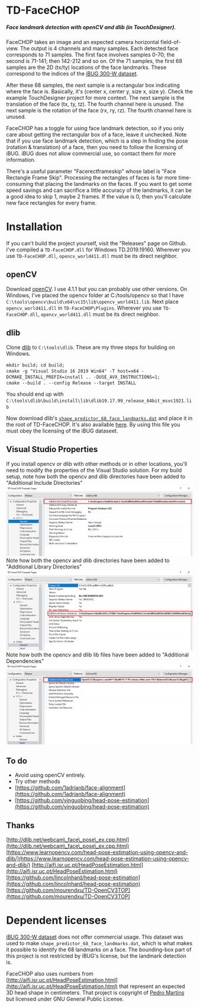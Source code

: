 [//]: # (For development of this README.md, use http://markdownlivepreview.com/)

# TD-FaceCHOP
##### Face landmark detection with openCV and dlib (in TouchDesigner).

FaceCHOP takes an image and an expected camera horizontal field-of-view. The output is 4 channels and many samples. Each detected face corresponds to 71 samples. The first face involves samples 0-70; the second is 71-141; then 142-212 and so on. Of the 71 samples, the first 68 samples are the 2D (tx/ty) locations of the face landmarks. These correspond to the indices of the [iBUG 300-W dataset](https://ibug.doc.ic.ac.uk/resources/facial-point-annotations/).

After these 68 samples, the next sample is a rectangular box indicating where the face is. Basically, it's (center x, center y, size x, size y). Check the example TouchDesigner project for more context.
The next sample is the translation of the face (tx, ty, tz). The fourth channel here is unused.
The next sample is the rotation of the face (rx, ry, rz). The fourth channel here is unused.

FaceCHOP has a toggle for using face landmark detection, so if you only care about getting the rectangular box of a face, leave it unchecked. Note that if you use face landmark detection, which is a step in finding the pose (rotation & translation) of a face, then you need to follow the licensing of iBUG. iBUG does not allow commercial use, so contact them for more information.

There's a useful parameter "Facerectframeskip" whose label is "Face Rectangle Frame Skip". Processing the rectangles of faces is far more time-consuming that placing the landmarks on the faces. If you want to get some speed savings and can sacrifice a little accuracy of the landmarks, it can be a good idea to skip 1, maybe 2 frames. If the value is 0, then you'll calculate new face rectangles for every frame.

# Installation

If you can't build the project yourself, visit the "Releases" page on Github. I've compiled a `TD-FaceCHOP.dll` for Windows TD.2019.19160. Wherever you use `TD-FaceCHOP.dll`, `opencv_world411.dll` must be its direct neighbor.

## openCV
Download [openCV](https://opencv.org/releases/). I use 4.1.1 but you can probably use other versions.
On Windows, I've placed the opencv folder at C:/tools/opencv so that I have `C:\tools\opencv\build\x64\vc15\lib\opencv_world411.lib`. Next place `opencv_world411.dll` in `TD-FaceCHOP\Plugins`. Wherever you use `TD-FaceCHOP.dll`, `opencv_world411.dll` must be its direct neighbor.

## dlib

Clone [dlib](https://github.com/davisking/dlib) to `C:\tools\dlib`. These are my three steps for building on Windows.

    mkdir build; cd build;
    cmake -g "Visual Studio 16 2019 Win64" -T host=x64 -DCMAKE_INSTALL_PREFIX=install .. -DUSE_AVX_INSTRUCTIONS=1;
    cmake --build . --config Release --target INSTALL

You should end up with `C:\tools\dlib\build\install\lib\dlib19.17.99_release_64bit_msvc1921.lib`

Now download dlib's [`shape_predictor_68_face_landmarks.dat`](http://dlib.net/files/shape_predictor_68_face_landmarks.dat.bz2) and place it in the root of TD-FaceCHOP. It's also available [here](https://github.com/davisking/dlib-models). By using this file you must obey the licensing of the iBUG dataseet.

## Visual Studio Properties
If you install opencv or dlib with other methods or in other locations, you'll need to modify the properties of the Visual Studio solution. For my build setup, 
note how both the opencv and dlib directories have been added to "Additional Include Directories"
![](docs/images/properties_1.png)
Note how both the opencv and dlib directories have been added to "Additional Library Directories"
![](docs/images/properties_2.png)
Note how both the opencv and dlib lib files have been added to "Additional Dependencies"
![](docs/images/properties_3.png)

## To do
* Avoid using openCV entirely.
* Try other methods
 * [https://github.com/1adrianb/face-alignment](https://github.com/1adrianb/face-alignment)
 * [https://github.com/yinguobing/head-pose-estimation](https://github.com/yinguobing/head-pose-estimation)

## Thanks
[http://dlib.net/webcam\_face\_pose\_ex.cpp.html](http://dlib.net/webcam\_face\_pose\_ex.cpp.html)
[https://www.learnopencv.com/head-pose-estimation-using-opencv-and-dlib/](https://www.learnopencv.com/head-pose-estimation-using-opencv-and-dlib/)
[http://aifi.isr.uc.pt/HeadPoseEstimation.html](http://aifi.isr.uc.pt/HeadPoseEstimation.html)
[https://github.com/lincolnhard/head-pose-estimation](https://github.com/lincolnhard/head-pose-estimation)
[https://github.com/mourendxu/TD-OpenCV3TOP](https://github.com/mourendxu/TD-OpenCV3TOP)

# Dependent licenses
[iBUG 300-W dataset](https://ibug.doc.ic.ac.uk/resources/facial-point-annotations/) does not offer commercial usage. This dataset was used to make `shape_predictor_68_face_landmarks.dat`, which is what makes it possible to identify the 68 landmarks on a face. The bounding-box part of this project is not restricted by iBUG's license, but the landmark detection is.

FaceCHOP also uses numbers from [http://aifi.isr.uc.pt/HeadPoseEstimation.html](http://aifi.isr.uc.pt/HeadPoseEstimation.html) that represent an expected 3D head shape in centimeters. That project is copyright of [Pedro Martins](pedromartins@isr.uc.pt) but licensed under GNU General Public License.
